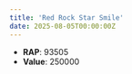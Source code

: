 ```yaml
---
title: 'Red Rock Star Smile'
date: 2025-08-05T00:00:00Z
---
```

- **RAP**: 93505
- **Value**: 250000
